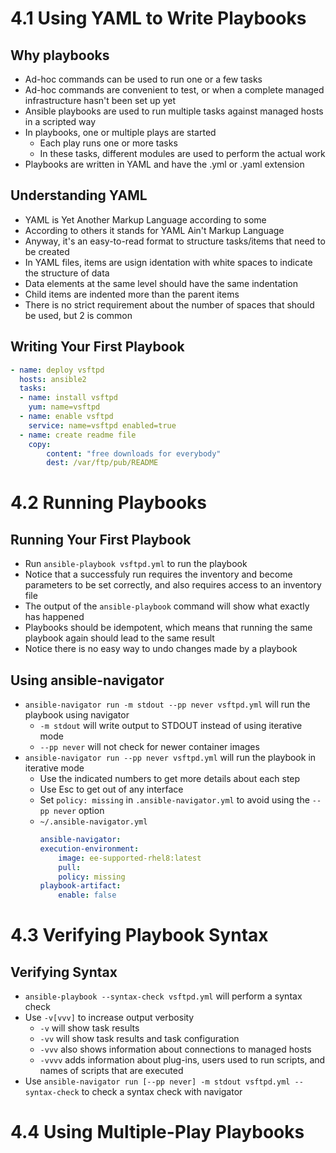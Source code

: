 # 4.1 Using YAML to Write Playbooks
## Why playbooks
- Ad-hoc commands can be used to run one or a few tasks
- Ad-hoc commands are convenient to test, or when a complete managed infrastructure hasn't been set up yet
- Ansible playbooks are used to run multiple tasks against managed hosts in a scripted way
- In playbooks, one or multiple plays are started
  - Each play runs one or more tasks
  - In these tasks, different modules are used to perform the actual work
- Playbooks are written in YAML and have the .yml or .yaml extension

## Understanding YAML
- YAML is Yet Another Markup Language according to some
- According to others it stands for YAML Ain't Markup Language
- Anyway, it's an easy-to-read format to structure tasks/items that need to be created
- In YAML files, items are usign identation with white spaces to indicate the structure of data
- Data elements at the same level should have the same indentation
- Child items are indented more than the parent items
- There is no strict requirement about the number of spaces that should be used, but 2 is common

## Writing Your First Playbook
```yml
- name: deploy vsftpd
  hosts: ansible2
  tasks:
  - name: install vsftpd
    yum: name=vsftpd
  - name: enable vsftpd
    service: name=vsftpd enabled=true
  - name: create readme file
    copy:
        content: "free downloads for everybody"
        dest: /var/ftp/pub/README
```

# 4.2 Running Playbooks
## Running Your First Playbook
- Run `ansible-playbook vsftpd.yml` to run the playbook
- Notice that a successfuly run requires the inventory and become parameters to be set correctly, and also requires access to an inventory file
- The output of the `ansible-playbook` command will show what exactly has happened
- Playbooks should be idempotent, which means that running the same playbook again should lead to the same result
- Notice there is no easy way to undo changes made by a playbook

## Using ansible-navigator
- `ansible-navigator run -m stdout --pp never vsftpd.yml` will run the playbook using navigator
  - `-m stdout` will write output to STDOUT instead of using iterative mode
  - `--pp never` will not check for newer container images
- `ansible-navigator run --pp never vsftpd.yml` will run the playbook in iterative mode
  - Use the indicated numbers to get more details about each step
  - Use Esc to get out of any interface
  - Set `policy: missing` in `.ansible-navigator.yml` to avoid using the `--pp never` option
  - `~/.ansible-navigator.yml`
    ```yml
    ansible-navigator:
    execution-environment:
        image: ee-supported-rhel8:latest
        pull:
        policy: missing
    playbook-artifact:
        enable: false
    ```

# 4.3 Verifying Playbook Syntax
## Verifying Syntax
- `ansible-playbook --syntax-check vsftpd.yml` will perform a syntax check
- Use `-v[vvv]` to increase output verbosity
  - `-v` will show task results
  - `-vv` will show task results and task configuration
  - `-vvv` also shows information about connections to managed hosts
  - `-vvvv` adds information about plug-ins, users used to run scripts, and names of scripts that are executed
- Use `ansible-navigator run [--pp never] -m stdout vsftpd.yml --syntax-check` to check a syntax check with navigator


# 4.4 Using Multiple-Play Playbooks